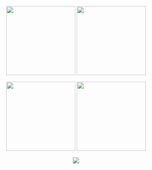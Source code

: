<p align="center">
  <img src="https://github-readme-stats.vercel.app/api?username=omcarr&theme=gotham&show_icons=true" height="180"/>
  <img src="https://github-readme-stats.vercel.app/api/top-langs/?username=omcarr&theme=gotham" height="180"/>
</p>

<p align="center">
  <img src="Leetcode Stats](https://leetcard.jacoblin.cool/lapor?ext=contest" height="180"/>
  <img src="https://codeforces-readme-stats.vercel.app/api/card?username=omcarr&theme=vue&disable_animations=false&show_icons=true&force_username=true" height="180"/>
</p>


<p align="center">
  <img src="https://komarev.com/ghpvc/?username=omcarr&style=for-the-badge&color=343434"/>
</p>
